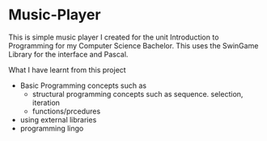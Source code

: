 # Music-Player
This is simple music player I created for the unit Introduction to Programming for my Computer Science Bachelor. This uses the SwinGame Library for the interface and Pascal.

What I have learnt from this project
* Basic Programming concepts such as
  - structural programming concepts such as sequence. selection, iteration
  - functions/prcedures
* using external libraries
* programming lingo
  
